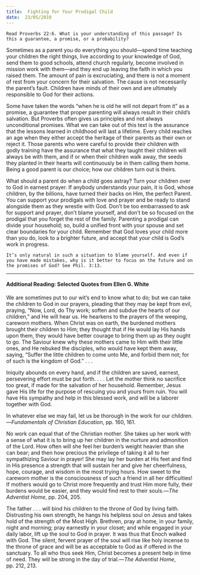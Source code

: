 ```yaml
---
title:  Fighting for Your Prodigal Child
date:  23/05/2019
---
```


`Read Proverbs 22:6. What is your understanding of this passage? Is this a guarantee, a promise, or a probability?`

Sometimes as a parent you do everything you should—spend time teaching your children the right things, live according to your knowledge of God, send them to good schools, attend church regularly, become involved in mission work with them—and they end up leaving the faith in which you raised them. The amount of pain is excruciating, and there is not a moment of rest from your concern for their salvation. The cause is not necessarily the parent’s fault. Children have minds of their own and are ultimately responsible to God for their actions.

Some have taken the words “when he is old he will not depart from it” as a promise, a guarantee that proper parenting will always result in their child’s salvation. But Proverbs often gives us principles and not always unconditional promises. What we can take out of this text is the assurance that the lessons learned in childhood will last a lifetime. Every child reaches an age when they either accept the heritage of their parents as their own or reject it. Those parents who were careful to provide their children with godly training have the assurance that what they taught their children will always be with them, and if or when their children walk away, the seeds they planted in their hearts will continuously be in them calling them home. Being a good parent is our choice; how our children turn out is theirs.

What should a parent do when a child goes astray? Turn your children over to God in earnest prayer. If anybody understands your pain, it is God, whose children, by the billions, have turned their backs on Him, the perfect Parent. You can support your prodigals with love and prayer and be ready to stand alongside them as they wrestle with God. Don’t be too embarrassed to ask for support and prayer, don’t blame yourself, and don’t be so focused on the prodigal that you forget the rest of the family. Parenting a prodigal can divide your household; so, build a unified front with your spouse and set clear boundaries for your child. Remember that God loves your child more than you do, look to a brighter future, and accept that your child is God’s work in progress.

`It’s only natural in such a situation to blame yourself. And even if you have made mistakes, why is it better to focus on the future and on the promises of God? See Phil. 3:13.`

---

#### Additional Reading: Selected Quotes from Ellen G. White

We are sometimes put to our wit’s end to know what to do; but we can take the children to God in our prayers, pleading that they may be kept from evil, praying, “Now, Lord, do Thy work; soften and subdue the hearts of our children,” and He will hear us. He hearkens to the prayers of the weeping, careworn mothers. When Christ was on earth, the burdened mothers brought their children to Him; they thought that if He would lay His hands upon them, they would have better courage to bring them up as they ought to go. The Saviour knew why these mothers came to Him with their little ones, and He rebuked the disciples, who would have kept them away, saying, “Suffer the little children to come unto Me, and forbid them not; for of such is the kingdom of God.” . . . 

Iniquity abounds on every hand, and if the children are saved, earnest, persevering effort must be put forth. . . . Let the mother think no sacrifice too great, if made for the salvation of her household. Remember, Jesus gave His life for the purpose of rescuing you and yours from ruin. You will have His sympathy and help in this blessed work, and will be a laborer together with God. 

In whatever else we may fail, let us be thorough in the work for our children.—_Fundamentals of Christian Education_, pp. 160, 161. 

No work can equal that of the Christian mother. She takes up her work with a sense of what it is to bring up her children in the nurture and admonition of the Lord. How often will she feel her burden’s weight heavier than she can bear; and then how precious the privilege of taking it all to her sympathizing Saviour in prayer! She may lay her burden at His feet and find in His presence a strength that will sustain her and give her cheerfulness, hope, courage, and wisdom in the most trying hours. How sweet to the careworn mother is the consciousness of such a friend in all her difficulties! If mothers would go to Christ more frequently and trust Him more fully, their burdens would be easier, and they would find rest to their souls.—_The Adventist Home_, pp. 204, 205.

The father . . . will bind his children to the throne of God by living faith. Distrusting his own strength, he hangs his helpless soul on Jesus and takes hold of the strength of the Most High. Brethren, pray at home, in your family, night and morning; pray earnestly in your closet; and while engaged in your daily labor, lift up the soul to God in prayer. It was thus that Enoch walked with God. The silent, fervent prayer of the soul will rise like holy incense to the throne of grace and will be as acceptable to God as if offered in the sanctuary. To all who thus seek Him, Christ becomes a present help in time of need. They will be strong in the day of trial.—_The Adventist Home_, pp. 212, 213. 